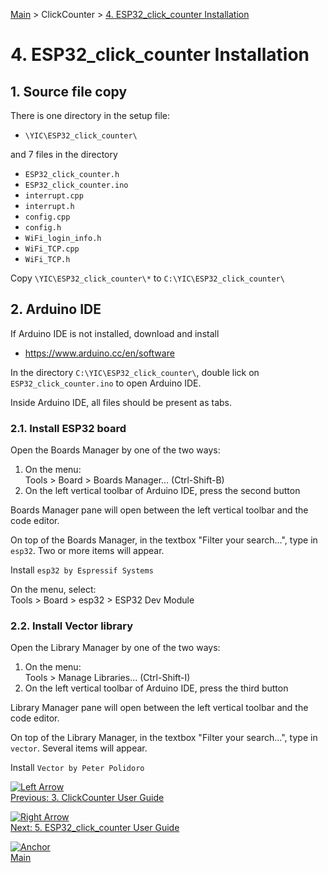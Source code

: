 [Main](../README.md) > ClickCounter > [4. ESP32_click_counter Installation](4%20ESP32_click_counter%20Installation.md)

# 4. ESP32_click_counter Installation

## 1. Source file copy

There is one directory in the setup file:

- `\YIC\ESP32_click_counter\`

and 7 files in the directory

- `ESP32_click_counter.h`
- `ESP32_click_counter.ino`
- `interrupt.cpp`
- `interrupt.h`
- `config.cpp`
- `config.h`
- `WiFi_login_info.h`
- `WiFi_TCP.cpp`
- `WiFi_TCP.h`

Copy `\YIC\ESP32_click_counter\*` to `C:\YIC\ESP32_click_counter\`

## 2. Arduino IDE

If Arduino IDE is not installed, download and install

- <https://www.arduino.cc/en/software>

In the directory `C:\YIC\ESP32_click_counter\`, double lick on `ESP32_click_counter.ino` to open Arduino IDE.

Inside Arduino IDE, all files should be present as tabs.

### 2.1. Install ESP32 board

Open the Boards Manager by one of the two ways:

1. On the menu:\
   Tools > Board > Boards Manager... (Ctrl-Shift-B)
2. On the left vertical toolbar of Arduino IDE, press the second button

Boards Manager pane will open between the left vertical toolbar and the code editor.

On top of the Boards Manager, in the textbox "Filter your search...", type in `esp32`. Two or more items will appear.

Install `esp32 by Espressif Systems`

On the menu, select:\
Tools > Board > esp32 > ESP32 Dev Module

### 2.2. Install Vector library

Open the Library Manager by one of the two ways:

1. On the menu:\
  Tools > Manage Libraries... (Ctrl-Shift-I)
2. On the left vertical toolbar of Arduino IDE, press the third button

Library Manager pane will open between the left vertical toolbar and the code editor.

On top of the Library Manager, in the textbox "Filter your search...", type in `vector`. Several items will appear.

Install `Vector by Peter Polidoro`

[![Left Arrow](https://github.githubassets.com/images/icons/emoji/unicode/2b05.png?v8)](3%20ClickCounter%20User%20Guide.md)\
[Previous: 3. ClickCounter User Guide](3%20ClickCounter%20User%20Guide.md)

[![Right Arrow](https://github.githubassets.com/images/icons/emoji/unicode/27a1.png?v8)](5%20ESP32_click_counter%20User%20Guide.md)\
[Next: 5. ESP32_click_counter User Guide](5%20ESP32_click_counter%20User%20Guide.md)

[![Anchor](https://github.githubassets.com/images/icons/emoji/unicode/2693.png?v8)](../README.md)\
[Main](../README.md)
